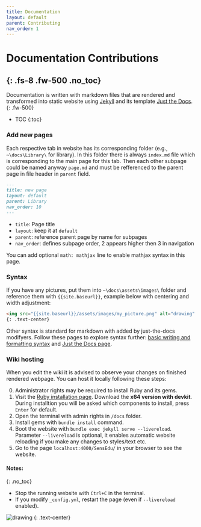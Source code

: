 ```yaml
---
title: Documentation
layout: default
parent: Contributing
nav_order: 1
---
```


# Documentation Contributions
{: .fs-8 .fw-500 .no_toc}
---

Documentation is written with markdown files that are rendered and transformed into static website using [Jekyll] and its template [Just the Docs].
{: .fw-500}

- TOC
{:toc}

### Add new pages

Each respective tab in website has its corresponding folder (e.g., `~\docs\Library\` for library). In this folder there is always `index.md` file which is corresponding to the main page for this tab. Then each other subpage could be named anyway `page.md` and must be refferenced to the parent page in file header in `parent` field.
```md
---
title: new page
layout: default
parent: Library
nav_order: 10
---
```

* `title`: Page title
* `layout`: keep it at `default`
* `parent`: reference parent page by name for subpages
* `nav_order`: defines subpage order, 2 appears higher then 3 in navigation

You can add optional `math: mathjax` line to enable mathjax syntax in this page.

### Syntax

If you have any pictures, put them into `~\docs\assets\images\` folder and reference them with `{{site.baseurl}}`, example below with centering and width adjustment:
```md
<img src="{{site.baseurl}}/assets/images/my_picture.png" alt="drawing" width="500"/>
{: .text-center}
```

Other syntax is standard for markdown with added by just-the-docs modifyers. Follow these pages to explore syntax further: <a href="https://docs.github.com/en/get-started/writing-on-github/getting-started-with-writing-and-formatting-on-github/basic-writing-and-formatting-syntax" target="_blank">basic writing and formatting syntax</a> and <a href="https://just-the-docs.com/" target="_blank">Just the Docs page</a>.

### Wiki hosting

When you edit the wiki it is advised to observe your changes on finished rendered webpage. You can host it locally following these steps:

0. Administrator rights may be required to install Ruby and its gems.
1. Visit the <a href="https://rubyinstaller.org/downloads/" target="_blank">Ruby installation page</a>. Download the **x64 version with devkit**.
During installtion you will be asked which components to install, press `Enter` for default.
2. Open the terminal with admin rights in `/docs` folder.
3. Install gems with `bundle install` command.
4. Boot the website with `bundle exec jekyll serve --livereload`. Parameter
`--livereload` is optional, it enables automatic website reloading if you make any changes to styles/text etc.
5. Go to the page `localhost:4000/SensEdu/` in your browser to see the website.

#### Notes:
{: .no_toc}
* Stop the running website with `Ctrl+C` in the terminal.
* If you modify `_config.yml`, restart the page (even if `--livereload` enabled).

<img src="{{site.baseurl}}/assets/images/readme_docs.png" alt="drawing"/>
{: .text-center}

[Jekyll]: https://jekyllrb.com/
[Just the Docs]: https://just-the-docs.com/
[mathjax]: https://www.mathjax.org/